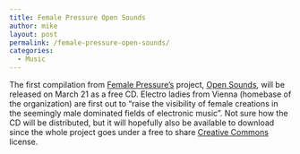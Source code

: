 ```yaml
---
title: Female Pressure Open Sounds
author: mike
layout: post
permalink: /female-pressure-open-sounds/
categories:
  - Music
---
```

The first compilation from [Female Pressure&#8217;s][1] project, [Open Sounds][2], will be released on March 21 as a free CD. Electro ladies from Vienna (homebase of the organization) are first out to &#8220;raise the visibility of female creations in the seemingly male dominated fields of electronic music&#8221;. Not sure how the CD will be distributed, but it will hopefully also be available to download since the whole project goes under a free to share [Creative Commons][3] license.

 [1]: http://www.femalepressure.net
 [2]: http://www.femalepressure.net/opensounds.html
 [3]: http://creativecommons.org/licenses/by-nc-nd/2.0/deed-music